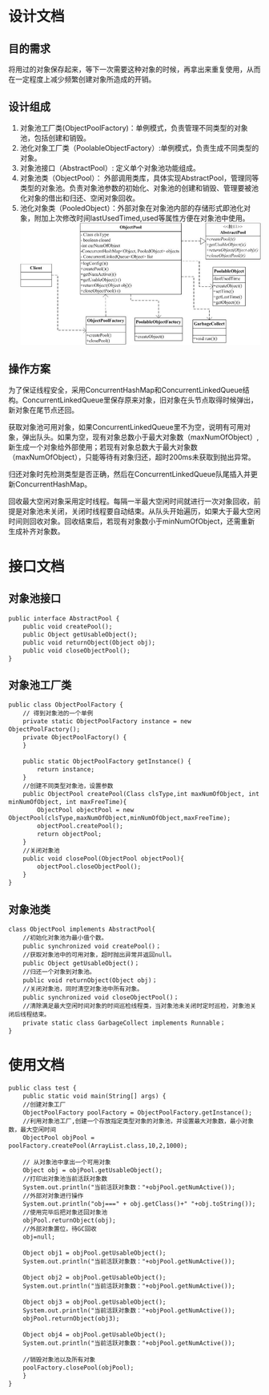 # 设计文档 #
## 目的需求 ##
将用过的对象保存起来，等下一次需要这种对象的时候，再拿出来重复使用，从而在一定程度上减少频繁创建对象所造成的开销。

## 设计组成 ##
1. 对象池工厂类(ObjectPoolFactory)：单例模式，负责管理不同类型的对象池，包括创建和销毁。
2. 池化对象工厂类（PoolableObjectFactory）:单例模式，负责生成不同类型的对象。
3. 对象池接口（AbstractPool）: 定义单个对象池功能组成。
4. 对象池类（ObjectPool）： 外部调用类库，具体实现AbstractPool，管理同等类型的对象池。负责对象池参数的初始化、对象池的创建和销毁、管理要被池化对象的借出和归还、空闲对象回收。
5.  池化对象类（PooledObject）：外部对象在对象池内部的存储形式即池化对象，附加上次修改时间lastUsedTimed,used等属性方便在对象池中使用。
![](/Images/UML.jpg)

## 操作方案 ##
为了保证线程安全，采用ConcurrentHashMap和ConcurrentLinkedQueue结构。ConcurrentLinkedQueue里保存原来对象，旧对象在头节点取得时候弹出，新对象在尾节点还回。

获取对象池可用对象，如果ConcurrentLinkedQueue里不为空，说明有可用对象，弹出队头。如果为空，现有对象总数小于最大对象数（maxNumOfObject）,新生成一个对象给外部使用；若现有对象总数大于最大对象数（maxNumOfObject），只能等待有对象归还，超时200ms未获取到抛出异常。

归还对象时先检测类型是否正确，然后在ConcurrentLinkedQueue队尾插入并更新ConcurrentHashMap。

回收最大空闲对象采用定时线程。每隔一半最大空闲时间就进行一次对象回收，前提是对象池未关闭，关闭时线程要自动结束。从队头开始遍历，如果大于最大空闲时间则回收对象。回收结束后，若现有对象数小于minNumOfObject，还需重新生成补齐对象数。



# 接口文档 #
## 对象池接口 ##
    public interface AbstractPool {
    	public void createPool();
    	public Object getUsableObject();
    	public void returnObject(Object obj);
    	public void closeObjectPool();
    }
## 对象池工厂类 ##

    public class ObjectPoolFactory {
	    // 得到对象池的一个单例
	    private static ObjectPoolFactory instance = new ObjectPoolFactory();
	    private ObjectPoolFactory() {
	    }
	    
	    public static ObjectPoolFactory getInstance() {
	    	return instance;
	    }
	    //创建不同类型对象池，设置参数
	    public ObjectPool createPool(Class clsType,int maxNumOfObject, int minNumOfObject, int maxFreeTime){
		    ObjectPool objectPool = new ObjectPool(clsType,maxNumOfObject,minNumOfObject,maxFreeTime);
		    objectPool.createPool();
		    return objectPool;
	    }
	    //关闭对象池
	    public void closePool(ObjectPool objectPool){
	    	objectPool.closeObjectPool();
	    }
    }

## 对象池类 ##

    class ObjectPool implements AbstractPool{
		//初始化对象池为最小值个数。
    	public synchronized void createPool()； 
		//获取对象池中的可用对象，超时抛出异常并返回null。
    	public Object getUsableObject()；
        //归还一个对象到对象池。
		public void returnObject(Object obj)；
		//关闭对象池，同时清空对象池中所有对象。
		public synchronized void closeObjectPool()；
		//清除满足最大空闲时间对象的时间巡检线程类，当对象池未关闭时定时巡检，对象池关闭后线程结束。
		private static class GarbageCollect implements Runnable；
    }


# 使用文档 #
    public class test {
	    public static void main(String[] args) {
	    //创建对象工厂
	    ObjectPoolFactory poolFactory = ObjectPoolFactory.getInstance();
	    //利用对象池工厂,创建一个存放指定类型对象的对象池，并设置最大对象数，最小对象数，最大空闲时间
	    ObjectPool objPool = poolFactory.createPool(ArrayList.class,10,2,1000);

	    // 从对象池中拿出一个可用对象
	    Object obj = objPool.getUsableObject();
	    //打印出对象池当前活跃对象数
	    System.out.println("当前活跃对象数："+objPool.getNumActive());
	    //外部对对象进行操作
	    System.out.println("obj===" + obj.getClass()+" "+obj.toString());
	    //使用完毕后把对象还回对象池
	    objPool.returnObject(obj);
	    //外部对象置位，待GC回收
	    obj=null;
	    
	    Object obj1 = objPool.getUsableObject();
	    System.out.println("当前活跃对象数："+objPool.getNumActive());
	    
	    Object obj2 = objPool.getUsableObject();
	    System.out.println("当前活跃对象数："+objPool.getNumActive());
	    
	    Object obj3 = objPool.getUsableObject();
	    System.out.println("当前活跃对象数："+objPool.getNumActive());
	    objPool.returnObject(obj3);
	    
	    Object obj4 = objPool.getUsableObject();
	    System.out.println("当前活跃对象数："+objPool.getNumActive());

	    //销毁对象池以及所有对象
	    poolFactory.closePool(objPool);
	    }
    }
    